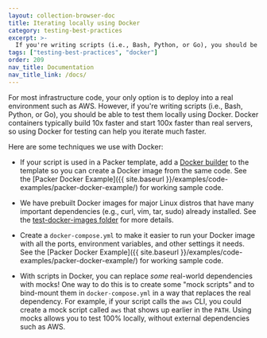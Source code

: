 ```yaml
---
layout: collection-browser-doc
title: Iterating locally using Docker
category: testing-best-practices
excerpt: >-
  If you're writing scripts (i.e., Bash, Python, or Go), you should be able to test them locally using Docker. Docker containers typically build 10x faster and start 100x faster than real servers.
tags: ["testing-best-practices", "docker"]
order: 209
nav_title: Documentation
nav_title_link: /docs/
---
```


For most infrastructure code, your only option is to deploy into a real environment such as AWS. However, if you're
writing scripts (i.e., Bash, Python, or Go), you should be able to test them locally using Docker. Docker containers
typically build 10x faster and start 100x faster than real servers, so using Docker for testing can help you iterate
much faster.

Here are some techniques we use with Docker:

- If your script is used in a Packer template, add a [Docker
  builder](https://www.packer.io/docs/builders/docker.html) to the template so you can create a Docker image from the
  same code. See the [Packer Docker Example]({{ site.baseurl }}/examples/code-examples/packer-docker-example/) for working sample code.

- We have prebuilt Docker images for major Linux distros that have many important dependencies (e.g., curl, vim,
  tar, sudo) already installed. See the [test-docker-images folder](https://github.com/terraform-modules-krish/terratest/tree/master/test-docker-images) for more details.

- Create a `docker-compose.yml` to make it easier to run your Docker image with all the ports, environment variables,
  and other settings it needs. See the [Packer Docker Example]({{ site.baseurl }}/examples/code-examples/packer-docker-example/) for working sample code.

- With scripts in Docker, you can replace _some_ real-world dependencies with mocks! One way to do this is to create
  some "mock scripts" and to bind-mount them in `docker-compose.yml` in a way that replaces the real dependency. For
  example, if your script calls the `aws` CLI, you could create a mock script called `aws` that shows up earlier in the
  `PATH`. Using mocks allows you to test 100% locally, without external dependencies such as AWS.
